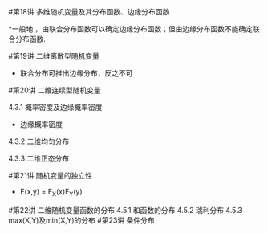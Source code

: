 #第18讲 多维随机变量及其分布函数、边缘分布函数

*一般地 ，由联合分布函数可以确定边缘分布函数；但由边缘分布函数不能确定联合分布函数.

#第19讲 二维离散型随机变量

* 联合分布可推出边缘分布，反之不可

#第20讲 二维连续型随机变量

4.3.1 概率密度及边缘概率密度
* 边缘概率密度

4.3.2 二维均匀分布

4.3.3 二维正态分布

#第21讲 随机变量的独立性

* F(x,y) = F<sub>X</sub>(x)F<sub>Y</sub>(y)

#第22讲 二维随机变量函数的分布
	4.5.1 和函数的分布
	4.5.2 瑞利分布
	4.5.3 max(X,Y)及min(X,Y)的分布
#第23讲 条件分布

